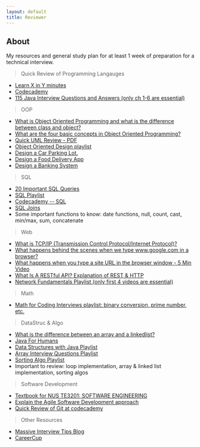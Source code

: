 ```yaml
---
layout: default
title: Reviewer
---
```


<h2>About</h2>

<p align="justify">My resources and general study plan for at least 1 week of preparation for a technical interview.</p>

> Quick Review of Programming Langauges

- [Learn X in Y minutes](https://learnxinyminutes.com)
- [Codecademy](https://www.codecademy.com/)
- [115 Java Interview Questions and Answers (only ch 1-6 are essential)](https://snowdream.github.io/115-Java-Interview-Questions-and-Answers/115-Java-Interview-Questions-and-Answers/en/index.html)

> OOP

- [What is Object Oriented Programming and what is the difference between class and object?](https://www.upwork.com/hiring/development/object-oriented-programming/)
- [What are the four basic concepts in Object Oriented Programming?](https://www.edureka.co/blog/object-oriented-programming)
- [Quick UML Review - PDF](http://www.nyu.edu/classes/jcf/g22.2440-001_sp08/slides/session7/g22_2440_001_c73.pdf)
- [Object Oriented Design playlist](https://www.youtube.com/playlist?list=PLGLfVvz_LVvS5P7khyR4xDp7T9lCk9PgE)
- [Design a Car Parking Lot.](https://www.youtube.com/watch?v=2vtT6TBnOAM)
- [Design a Food Delivery App](https://www.careercup.com/question?id=5638730112040960)
- [Design a Banking System](https://www.dreamincode.net/forums/topic/100940-banking-system-commonly-asked/)

> SQL

- [20 Important SQL Queries](https://bytescout.com/blog/20-important-sql-queries.html)
- [SQL Playlist](https://www.youtube.com/playlist?list=PLk1kxccoEnNEtwGZW-3KAcAlhI_Guwh8x)
- [Codecademy -- SQL](https://www.codecademy.com/learn/learn-sql)
- [SQL Joins](https://www.youtube.com/watch?v=KTvYHEntvn8)
- Some important functions to know: date functions, null, count, cast, min/max, sum, concatenate

> Web

- [What is TCP/IP (Transmission Control Protocol/Internet Protocol)?](https://searchnetworking.techtarget.com/definition/TCP-IP)
- [What happens behind the scenes when we type www.google.com in a browser?](https://github.com/vasanthk/how-web-works)
- [What happens when you type a site URL in the browser window - 5 Min Video](https://www.youtube.com/watch?v=5mKbcAvlH0I)
- [What Is A RESTful API? Explanation of REST & HTTP](https://www.youtube.com/watch?v=Q-BpqyOT3a8)
- [Network Fundamentals Playlist (only first 4 videos are essential)](https://www.youtube.com/playlist?list=PLIoX3-mcY80giUxyJqOCgYDJMt3LVRDNm)

> Math

- [Math for Coding Interviews playlist: binary conversion, prime number, etc.](https://www.youtube.com/playlist?list=PL2_aWCzGMAwLL-mEB4ef20f3iqWMGWa25)

> DataStruc & Algo

- [What is the difference between an array and a linkedlist?](https://techdifferences.com/difference-between-array-and-linked-list.html)
- [Java For Humans](https://medium.com/modernnerd-code/java-for-humans-table-of-contents-457306e6bc1c)
- [Data Structures with Java Playlist](https://www.youtube.com/playlist?list=PLsyeobzWxl7oRKwDi7wjrANsbhTX0IK0J)
- [Array Interview Questions Playlist](https://www.youtube.com/playlist?list=PLqM7alHXFySEQDk2MDfbwEdjd2svVJH9p)
- [Sorting Algo Playlist](https://www.youtube.com/playlist?list=PLqM7alHXFySHrGIxeBOo4-mKO4H8j2knW)
- Important to review: loop implementation, array & linked list implementation, sorting algos

> Software Development

- [Textbook for NUS TE3201: SOFTWARE ENGINEERING](https://nus-te3201.github.io/website/book-adapted/index.html)
- [Explain the Agile Software Development approach](https://en.wikipedia.org/wiki/Agile_software_development)
- [Quick Review of Git at codecademy](https://www.codecademy.com/learn/learn-git)

> Other Resources

- [Massive Interview Tips Blog](https://massivetechinterview.blogspot.com)
- [CareerCup](https://www.careercup.com/page)
